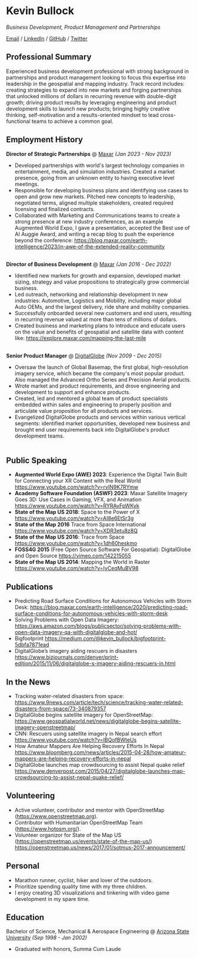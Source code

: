 # Kevin Bullock

_Business Development, Product Management and Partnerships_ <br>

[Email](mailto:kev.bullock10@gmail.com) / [LinkedIn](https://www.linkedin.com/in/kevbullock/) / [GitHub](https://github.com/kevinbullock/) / [Twitter](https://twitter.com/kevin_bullock/) 

## Professional Summary

Experienced business development professional with strong background in partnerships and product management
looking to focus this expertise into leadership in the geospatial and mapping industry. Track record includes: creating
strategies to expand into new markets and forging partnerships that unlocked millions of dollars in recurring revenue
with double-digit growth; driving product results by leveraging engineering and product development skills to launch
new products; bringing highly creative thinking, self-motivation and a results-oriented mindset to lead cross-functional
teams to achieve a common goal.

## Employment History

**Director of Strategic Partnerships** @ [Maxar](https://www.maxar.com/) _(Jan 2023 - Nov 2023)_ <br>
  - Developed partnerships with world's largest technology companies in entertainment, media, and simulation industries.
Created a market presence, going from an unknown entity to having executive level meetings.
  - Responsible for developing business plans and identifying use cases to open and grow new markets. Pitched new concepts
to leadership, negotiated terms, aligned multiple stakeholders, created required licensing and finalized contracts.
  - Collaborated with Marketing and Communications teams to create a strong presence at new industry conferences, as an
example Augmented World Expo, I gave a presentation, accepted the Best use of AI Auggie Award, and writing a recap blog to
push the experience beyond the conference: https://blog.maxar.com/earth-intelligence/2023/in-awe-of-the-extended-reality-community
<br><br>

**Director of Business Development** @ [Maxar](https://www.maxar.com/) _(Jan 2016 - Dec 2022)_ <br>
  - Identified new markets for growth and expansion, developed market sizing, strategy and value propositions to strategically
grow commercial business.
  - Led outreach, networking and relationship development in new industries: Automotive, Logistics and Mobility, including
major global Auto OEMs, and the largest delivery, ride share and mobility companies.
  - Successfully onboarded several new customers and end users, resulting in recurring revenue valued at more than tens of
millions of dollars.
  - Created business and marketing plans to introduce and educate users on the value and benefits of geospatial and satellite
data with content like: https://explore.maxar.com/mapping-the-last-mile 
<br><br>

**Senior Product Manager** @ [DigitalGlobe](https://www.digitalglobe.com/) _(Nov 2009 - Dec 2015)_ <br>
  - Oversaw the launch of Global Basemap, the first global, high-resolution imagery service, which became the company's most
popular product. Also managed the Advanced Ortho Series and Precision Aerial products.
  - Wrote market and product requirements, and drove engineering and development to support and enhance products.
  - Created, led and mentored a global team of product specialists embedded within sales and engineering to properly position
and articulate value proposition for all products and services.
  - Evangelized DigitalGlobe products and services within various vertical segments: identified market opportunities, developed
new business and brought end user requirements back into DigitalGlobe's product development teams.
<br><br>

## Public Speaking
   - **Augmented World Expo (AWE) 2023**: Experience the Digital Twin Built for Connecting your XR Content with the Real World https://www.youtube.com/watch?v=rvIN9K7RYmw
   - **Academy Software Foundation (ASWF) 2023**: Maxar Satellite Imagery Goes 3D: Use Cases in Gaming, VFX, and Animation https://www.youtube.com/watch?v=RYRAvFpWKyk
   - **State of the Map US 2018**: Space to the Power of X https://www.youtube.com/watch?v=AI8e6EtSr3g
   - **State of the Map 2016** Trace from Space International https://www.youtube.com/watch?v=XDR3etu8z8Q
   - **State of the Map US 2016**: Trace from Space https://www.youtube.com/watch?v=1dh60heskmo
   - **FOSS4G 2015** (Free Open Source Software For Geospatial): DigitalGlobe and Open Source https://vimeo.com/142215055
   - **State of the Map US 2014**: Mapping the World in Raster https://www.youtube.com/watch?v=IyCeqMuBV98 

## Publications

  - Predicting Road Surface Conditions for Autonomous Vehicles with Storm Desk: https://blog.maxar.com/earth-intelligence/2020/predicting-road-surface-conditions-for-autonomous-vehicles-with-storm-desk
  - Solving Problems with Open Data Imagery: https://aws.amazon.com/blogs/publicsector/solving-problems-with-open-data-imagery-qa-with-digitalglobe-and-hot/
  - Bigfootprint https://medium.com/@kevin_bullock/bigfootprint-5dbfa7871ead
  - DigitalGlobe’s imagery aiding rescuers in disasters https://www.bizjournals.com/denver/print-edition/2015/11/06/digitalglobe-s-imagery-aiding-rescuers-in.html

## In the News

  - Tracking water-related disasters from space: https://www.9news.com/article/tech/science/tracking-water-related-disasters-from-space/73-340879357
  - DigitalGlobe begins satellite imagery for OpenStreetMap: https://www.geospatialworld.net/news/digitalglobe-begins-satellite-imagery-openstreetmap/
  - CNN: Rescuers using satellite imagery in Nepal search effort https://www.youtube.com/watch?v=IBQofBWteUs
  - How Amateur Mappers Are Helping Recovery Efforts In Nepal https://www.bloomberg.com/news/articles/2015-04-28/how-amateur-mappers-are-helping-recovery-efforts-in-nepal
  - DigitalGlobe launches map crowdsourcing to assist Nepal quake relief https://www.denverpost.com/2015/04/27/digitalglobe-launches-map-crowdsourcing-to-assist-nepal-quake-relief/

## Volunteering
   - Active volunteer, contributor and mentor with OpenStreetMap (https://www.openstreetmap.org).
   - Contributor with Humanitarian OpenStreetMap Team (https://www.hotosm.org/).
   - Volunteer organizor for State of the Map US (https://openstreetmap.us/events/state-of-the-map-us/) https://openstreetmap.us/news/2017/01/sotmus-2017-announcement/
  
## Personal
   - Marathon runner, cyclist, hiker and lover of the outdoors. 
   - Prioritize spending quality time with my three children. 
   - I enjoy creating 3D visualizations and tinkering with video game development in my spare time. 

## Education

Bachelor of Science, Mechanical & Aerospace Engineering @ [Arizona State University](https://www.asu.edu/) _(Sep 1998 - Jan 2002)_ <br>
   - Graduated with honors, Summa Cum Laude 

